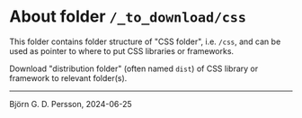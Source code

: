 # About folder `/_to_download/css`

This folder contains folder structure of "CSS folder", i.e. `/css`, and can be used as pointer to where to put CSS libraries or frameworks.

Download "distribution folder" (often named `dist`) of CSS library or framework to relevant folder(s).

---

Björn G. D. Persson, 2024-06-25